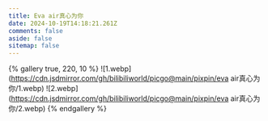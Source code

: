 ```yaml
---
title: Eva air真心为你
date: 2024-10-19T14:18:21.261Z
comments: false
aside: false
sitemap: false
---
```


{% gallery true, 220, 10 %}
![1.webp](https://cdn.jsdmirror.com/gh/bilibiliworld/picgo@main/pixpin/eva air真心为你/1.webp)
![2.webp](https://cdn.jsdmirror.com/gh/bilibiliworld/picgo@main/pixpin/eva air真心为你/2.webp)
{% endgallery %}
